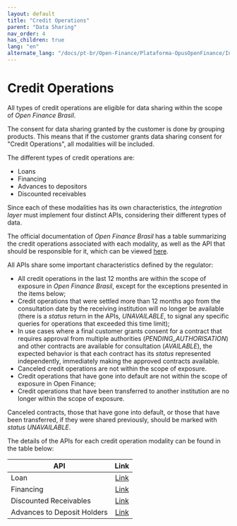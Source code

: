 ```yaml
---
layout: default
title: "Credit Operations"
parent: "Data Sharing"
nav_order: 4
has_children: true
lang: "en"
alternate_lang: "/docs/pt-br/Open-Finance/Plataforma-OpusOpenFinance/Integração/OOF-Crédito/"
---
```


# Credit Operations

All types of credit operations are eligible for data sharing within the scope of *Open Finance Brasil*.

The consent for data sharing granted by the customer is done by grouping products. This means that if the customer grants data sharing consent for "Credit Operations", all modalities will be included.

The different types of credit operations are:

- Loans
- Financing
- Advances to depositors
- Discounted receivables

Since each of these modalities has its own characteristics, the *integration layer* must implement four distinct APIs, considering their different types of data.

The official documentation of *Open Finance Brasil* has a table summarizing the credit operations associated with each modality, as well as the API that should be responsible for it, which can be viewed [here][Tabela-Crédito-OFB].

All APIs share some important characteristics defined by the regulator:

- All credit operations in the last 12 months are within the scope of exposure in *Open Finance Brasil*, except for the exceptions presented in the items below;
- Credit operations that were settled more than 12 months ago from the consultation date by the receiving institution will no longer be available (there is a *status* return in the APIs, *UNAVAILABLE*, to signal any specific queries for operations that exceeded this time limit);
- In use cases where a final customer grants consent for a contract that requires approval from multiple authorities (*PENDING_AUTHORISATION*) and other contracts are available for consultation (*AVAILABLE*), the expected behavior is that each contract has its *status* represented independently, immediately making the approved contracts available.
- Canceled credit operations are not within the scope of exposure.
- Credit operations that have gone into default are not within the scope of exposure in Open Finance;
- Credit operations that have been transferred to another institution are no longer within the scope of exposure.

Canceled contracts, those that have gone into default, or those that have been transferred, if they were shared previously, should be marked with *status UNAVAILABLE*.

The details of the APIs for each credit operation modality can be found in the table below:

|API                             |Link                     |
|--------------------------------|:-----------------------:|
|Loan                            |[Link](../../../../apis/Empréstimo.html)|
|Financing                       |[Link](../../../../apis/Financiamento.html)|
|Discounted Receivables          |[Link](../../../../apis/DireitosCreditórios.html)|
|Advances to Deposit Holders     |[Link](../../../../apis/Adiantamento.html)|

[Tabela-Crédito-OFB]: https://openfinancebrasil.atlassian.net/wiki/spaces/OF/pages/320176146/Orienta+es+-+DC+Opera+es+de+cr+dito#Tabela-com-as-modalidades-e-submodalidades-das-APIs-de-opera%C3%A7%C3%B5es-de-cr%C3%A9dito
